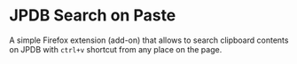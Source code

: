 # JPDB Search on Paste

A simple Firefox extension (add-on) that allows to search clipboard contents on JPDB with `ctrl+v` shortcut from any place on the page.
